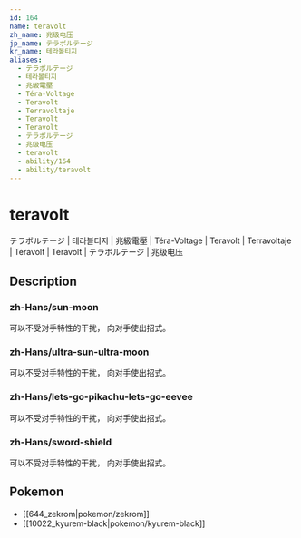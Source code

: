 ```yaml
---
id: 164
name: teravolt
zh_name: 兆级电压
jp_name: テラボルテージ
kr_name: 테라볼티지
aliases:
  - テラボルテージ
  - 테라볼티지
  - 兆級電壓
  - Téra-Voltage
  - Teravolt
  - Terravoltaje
  - Teravolt
  - Teravolt
  - テラボルテージ
  - 兆级电压
  - teravolt
  - ability/164
  - ability/teravolt
---
```

# teravolt

テラボルテージ | 테라볼티지 | 兆級電壓 | Téra-Voltage | Teravolt | Terravoltaje | Teravolt | Teravolt | テラボルテージ | 兆级电压

## Description

### zh-Hans/sun-moon

可以不受对手特性的干扰，
向对手使出招式。

### zh-Hans/ultra-sun-ultra-moon

可以不受对手特性的干扰，
向对手使出招式。

### zh-Hans/lets-go-pikachu-lets-go-eevee

可以不受对手特性的干扰，
向对手使出招式。

### zh-Hans/sword-shield

可以不受对手特性的干扰，
向对手使出招式。

## Pokemon

- [[644_zekrom|pokemon/zekrom]]
- [[10022_kyurem-black|pokemon/kyurem-black]]

